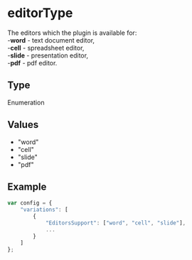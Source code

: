 # editorType

The editors which the plugin is available for:\
-**word** - text document editor,\
-**cell** - spreadsheet editor,\
-**slide** - presentation editor,\
-**pdf** - pdf editor.

## Type

Enumeration

## Values

- "word"
- "cell"
- "slide"
- "pdf"


## Example

```javascript
var config = {
    "variations": [
        {
            "EditorsSupport": ["word", "cell", "slide"],
            ...
        }
    ]
};
```
